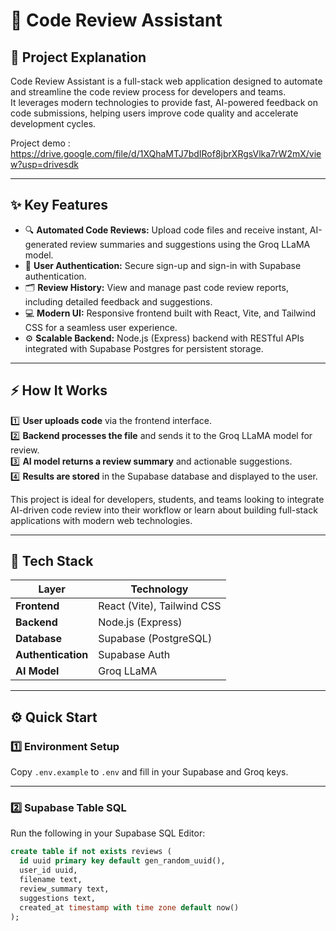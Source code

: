 # 🚀 Code Review Assistant

## 📘 Project Explanation
Code Review Assistant is a full-stack web application designed to automate and streamline the code review process for developers and teams.  
It leverages modern technologies to provide fast, AI-powered feedback on code submissions, helping users improve code quality and accelerate development cycles.

Project demo :
https://drive.google.com/file/d/1XQhaMTJ7bdIRof8jbrXRgsVlka7rW2mX/view?usp=drivesdk

---

## ✨ Key Features
- 🔍 **Automated Code Reviews:** Upload code files and receive instant, AI-generated review summaries and suggestions using the Groq LLaMA model.  
- 🔐 **User Authentication:** Secure sign-up and sign-in with Supabase authentication.  
- 🗂️ **Review History:** View and manage past code review reports, including detailed feedback and suggestions.  
- 💻 **Modern UI:** Responsive frontend built with React, Vite, and Tailwind CSS for a seamless user experience.  
- ⚙️ **Scalable Backend:** Node.js (Express) backend with RESTful APIs integrated with Supabase Postgres for persistent storage.  

---

## ⚡ How It Works
1️⃣ **User uploads code** via the frontend interface.  
2️⃣ **Backend processes the file** and sends it to the Groq LLaMA model for review.  
3️⃣ **AI model returns a review summary** and actionable suggestions.  
4️⃣ **Results are stored** in the Supabase database and displayed to the user.  

This project is ideal for developers, students, and teams looking to integrate AI-driven code review into their workflow or learn about building full-stack applications with modern web technologies.

---

## 🧩 Tech Stack

| Layer | Technology |
|-------|-------------|
| **Frontend** | React (Vite), Tailwind CSS |
| **Backend** | Node.js (Express) |
| **Database** | Supabase (PostgreSQL) |
| **Authentication** | Supabase Auth |
| **AI Model** | Groq LLaMA |

---

## ⚙️ Quick Start

### 1️⃣ Environment Setup
Copy `.env.example` to `.env` and fill in your Supabase and Groq keys.

---

### 2️⃣ Supabase Table SQL
Run the following in your Supabase SQL Editor:



```sql
create table if not exists reviews (
  id uuid primary key default gen_random_uuid(),
  user_id uuid,
  filename text,
  review_summary text,
  suggestions text,
  created_at timestamp with time zone default now()
);
